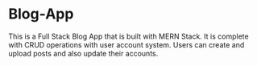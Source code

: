 # Blog-App
This is a Full Stack Blog App that is built with MERN Stack. It is complete with CRUD operations with user account system. Users can create and upload posts
and also update their accounts.
